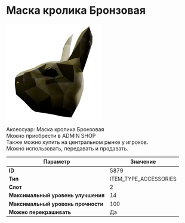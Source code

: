 # Маска кролика Бронзовая

![Item Image](../img/5879.webp?raw=true)

Аксессуар: Маска кролика Бронзовая<br>Можно приобрести в ADMIN SHOP<br>Также можно купить на центральном рынке у игроков.<br>Можно использовать, передавать и продавать.


| Параметр | Значение |
|----------|----------|
| **ID** | 5879 |
| **Тип** | ITEM_TYPE_ACCESSORIES |
| **Слот** | 2 |
| **Максимальный уровень улучшения** | 14 |
| **Максимальный уровень прочности** | 100 |
| **Можно перекрашивать** | Да |

